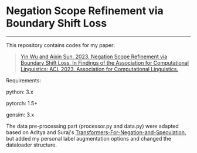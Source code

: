 # Negation Scope Refinement via Boundary Shift Loss
------

This repository contains codes for my paper:
> [Yin Wu and Aixin Sun. 2023. Negation Scope Refinement via Boundary Shift Loss. In Findings of the Association for Computational Linguistics: ACL 2023. Association for Computational Linguistics.](https://) 

Requirements:

python: 3.x

pytorch: 1.5+

gensim: 3.x



The data pre-processing part (processor.py and data.py) were adapted based on Aditya and Suraj's [Transformers-For-Negation-and-Speculation](https://github.com/adityak6798/Transformers-For-Negation-and-Speculation), but added my personal label augmentation options and changed the dataloader structure.

